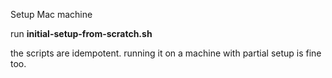 Setup Mac machine

run **initial-setup-from-scratch.sh**

the scripts are idempotent. running it on a machine with partial setup is fine too.